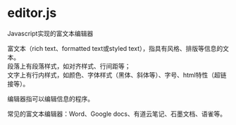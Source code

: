 # editor.js
Javascript实现的富文本编辑器

富文本（rich text、formatted text或styled text），指具有风格、排版等信息的文本。  
段落上有段落样式，如对齐样式、行间距等；  
文字上有行内样式，如颜色、字体样式（黑体、斜体等）、字号、html特性（超链接等）。

编辑器指可以编辑信息的程序。

常见的富文本编辑器：Word、Google docs、有道云笔记、石墨文档、语雀等。